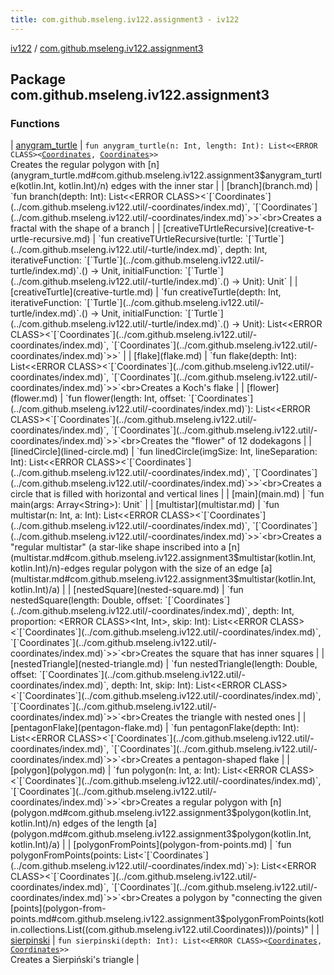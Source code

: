 ```yaml
---
title: com.github.mseleng.iv122.assignment3 - iv122
---
```


[iv122](../index.md) / [com.github.mseleng.iv122.assignment3](.)

## Package com.github.mseleng.iv122.assignment3

### Functions

| [anygram_turtle](anygram_turtle.md) | `fun anygram_turtle(n: Int, length: Int): List<<ERROR CLASS><`[`Coordinates`](../com.github.mseleng.iv122.util/-coordinates/index.md)`, `[`Coordinates`](../com.github.mseleng.iv122.util/-coordinates/index.md)`>>`<br>Creates the regular polygon with [n](anygram_turtle.md#com.github.mseleng.iv122.assignment3$anygram_turtle(kotlin.Int, kotlin.Int)/n) edges with the inner star |
| [branch](branch.md) | `fun branch(depth: Int): List<<ERROR CLASS><`[`Coordinates`](../com.github.mseleng.iv122.util/-coordinates/index.md)`, `[`Coordinates`](../com.github.mseleng.iv122.util/-coordinates/index.md)`>>`<br>Creates a fractal with the shape of a branch |
| [creativeTUrtleRecursive](creative-t-urtle-recursive.md) | `fun creativeTUrtleRecursive(turtle: `[`Turtle`](../com.github.mseleng.iv122.util/-turtle/index.md)`, depth: Int, iterativeFunction: `[`Turtle`](../com.github.mseleng.iv122.util/-turtle/index.md)`.() -> Unit, initialFunction: `[`Turtle`](../com.github.mseleng.iv122.util/-turtle/index.md)`.() -> Unit): Unit` |
| [creativeTurtle](creative-turtle.md) | `fun creativeTurtle(depth: Int, iterativeFunction: `[`Turtle`](../com.github.mseleng.iv122.util/-turtle/index.md)`.() -> Unit, initialFunction: `[`Turtle`](../com.github.mseleng.iv122.util/-turtle/index.md)`.() -> Unit): List<<ERROR CLASS><`[`Coordinates`](../com.github.mseleng.iv122.util/-coordinates/index.md)`, `[`Coordinates`](../com.github.mseleng.iv122.util/-coordinates/index.md)`>>` |
| [flake](flake.md) | `fun flake(depth: Int): List<<ERROR CLASS><`[`Coordinates`](../com.github.mseleng.iv122.util/-coordinates/index.md)`, `[`Coordinates`](../com.github.mseleng.iv122.util/-coordinates/index.md)`>>`<br>Creates a Koch's flake |
| [flower](flower.md) | `fun flower(length: Int, offset: `[`Coordinates`](../com.github.mseleng.iv122.util/-coordinates/index.md)`): List<<ERROR CLASS><`[`Coordinates`](../com.github.mseleng.iv122.util/-coordinates/index.md)`, `[`Coordinates`](../com.github.mseleng.iv122.util/-coordinates/index.md)`>>`<br>Creates the "flower" of 12 dodekagons |
| [linedCircle](lined-circle.md) | `fun linedCircle(imgSize: Int, lineSeparation: Int): List<<ERROR CLASS><`[`Coordinates`](../com.github.mseleng.iv122.util/-coordinates/index.md)`, `[`Coordinates`](../com.github.mseleng.iv122.util/-coordinates/index.md)`>>`<br>Creates a circle that is filled with horizontal and vertical lines |
| [main](main.md) | `fun main(args: Array<String>): Unit` |
| [multistar](multistar.md) | `fun multistar(n: Int, a: Int): List<<ERROR CLASS><`[`Coordinates`](../com.github.mseleng.iv122.util/-coordinates/index.md)`, `[`Coordinates`](../com.github.mseleng.iv122.util/-coordinates/index.md)`>>`<br>Creates a "regular multistar" (a star-like shape inscribed into a [n](multistar.md#com.github.mseleng.iv122.assignment3$multistar(kotlin.Int, kotlin.Int)/n)-edges regular polygon with the size of an edge [a](multistar.md#com.github.mseleng.iv122.assignment3$multistar(kotlin.Int, kotlin.Int)/a) |
| [nestedSquare](nested-square.md) | `fun nestedSquare(length: Double, offset: `[`Coordinates`](../com.github.mseleng.iv122.util/-coordinates/index.md)`, depth: Int, proportion: <ERROR CLASS><Int, Int>, skip: Int): List<<ERROR CLASS><`[`Coordinates`](../com.github.mseleng.iv122.util/-coordinates/index.md)`, `[`Coordinates`](../com.github.mseleng.iv122.util/-coordinates/index.md)`>>`<br>Creates the square that has inner squares |
| [nestedTriangle](nested-triangle.md) | `fun nestedTriangle(length: Double, offset: `[`Coordinates`](../com.github.mseleng.iv122.util/-coordinates/index.md)`, depth: Int, skip: Int): List<<ERROR CLASS><`[`Coordinates`](../com.github.mseleng.iv122.util/-coordinates/index.md)`, `[`Coordinates`](../com.github.mseleng.iv122.util/-coordinates/index.md)`>>`<br>Creates the triangle with nested ones |
| [pentagonFlake](pentagon-flake.md) | `fun pentagonFlake(depth: Int): List<<ERROR CLASS><`[`Coordinates`](../com.github.mseleng.iv122.util/-coordinates/index.md)`, `[`Coordinates`](../com.github.mseleng.iv122.util/-coordinates/index.md)`>>`<br>Creates a pentagon-shaped flake |
| [polygon](polygon.md) | `fun polygon(n: Int, a: Int): List<<ERROR CLASS><`[`Coordinates`](../com.github.mseleng.iv122.util/-coordinates/index.md)`, `[`Coordinates`](../com.github.mseleng.iv122.util/-coordinates/index.md)`>>`<br>Creates a regular polygon with [n](polygon.md#com.github.mseleng.iv122.assignment3$polygon(kotlin.Int, kotlin.Int)/n) edges of the length [a](polygon.md#com.github.mseleng.iv122.assignment3$polygon(kotlin.Int, kotlin.Int)/a) |
| [polygonFromPoints](polygon-from-points.md) | `fun polygonFromPoints(points: List<`[`Coordinates`](../com.github.mseleng.iv122.util/-coordinates/index.md)`>): List<<ERROR CLASS><`[`Coordinates`](../com.github.mseleng.iv122.util/-coordinates/index.md)`, `[`Coordinates`](../com.github.mseleng.iv122.util/-coordinates/index.md)`>>`<br>Creates a polygon by "connecting the given [points](polygon-from-points.md#com.github.mseleng.iv122.assignment3$polygonFromPoints(kotlin.collections.List((com.github.mseleng.iv122.util.Coordinates)))/points)" |
| [sierpinski](sierpinski.md) | `fun sierpinski(depth: Int): List<<ERROR CLASS><`[`Coordinates`](../com.github.mseleng.iv122.util/-coordinates/index.md)`, `[`Coordinates`](../com.github.mseleng.iv122.util/-coordinates/index.md)`>>`<br>Creates a Sierpiński's triangle |

